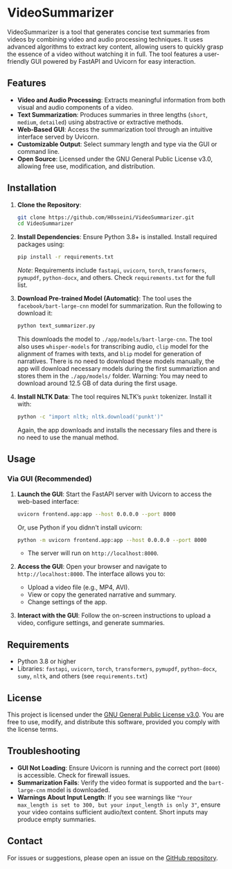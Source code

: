 # VideoSummarizer

VideoSummarizer is a tool that generates concise text summaries from videos by combining video and audio processing techniques. It uses advanced algorithms to extract key content, allowing users to quickly grasp the essence of a video without watching it in full. The tool features a user-friendly GUI powered by FastAPI and Uvicorn for easy interaction.

## Features

- **Video and Audio Processing**: Extracts meaningful information from both visual and audio components of a video.
- **Text Summarization**: Produces summaries in three lengths (`short`, `medium`, `detailed`) using abstractive or extractive methods.
- **Web-Based GUI**: Access the summarization tool through an intuitive interface served by Uvicorn.
- **Customizable Output**: Select summary length and type via the GUI or command line.
- **Open Source**: Licensed under the GNU General Public License v3.0, allowing free use, modification, and distribution.

## Installation

1. **Clone the Repository**:
   ```bash
   git clone https://github.com/H0sseini/VideoSummarizer.git
   cd VideoSummarizer
   ```

2. **Install Dependencies**:
   Ensure Python 3.8+ is installed. Install required packages using:
   ```bash
   pip install -r requirements.txt
   ```
   *Note*: Requirements include `fastapi`, `uvicorn`, `torch`, `transformers`, `pymupdf`, `python-docx`, and others. Check `requirements.txt` for the full list.

3. **Download Pre-trained Model (Automatic)**:
   The tool uses the `facebook/bart-large-cnn` model for summarization. Run the following to download it:
   ```bash
   python text_summarizer.py
   ```
   This downloads the model to `./app/models/bart-large-cnn`.
   The tool also uses `whisper-models` for transcribing audio, `clip` model for the alignment of frames with texts, and `blip` model for generation of narratives. 
   There is no need to download these models manually, the app will download necessary models during the first summariztion and stores them in the `./app/models/` folder.
   Warning: You may need to download around 12.5 GB of data during the first usage.

4. **Install NLTK Data**:
   The tool requires NLTK’s `punkt` tokenizer. Install it with:
   ```bash
   python -c "import nltk; nltk.download('punkt')"
   ```
   Again, the app downloads and installs the necessary files and there is no need to use the manual method.

## Usage

### Via GUI (Recommended)
1. **Launch the GUI**:
   Start the FastAPI server with Uvicorn to access the web-based interface:
   ```bash
   uvicorn frontend.app:app --host 0.0.0.0 --port 8000
   ```
   Or, use Python if you didnn't install uvicorn:
   ```bash
   python -m uvicorn frontend.app:app --host 0.0.0.0 --port 8000
   ```
   - The server will run on `http://localhost:8000`.

2. **Access the GUI**:
   Open your browser and navigate to `http://localhost:8000`. The interface allows you to:
   - Upload a video file (e.g., MP4, AVI).
   - View or copy the generated narrative and summary.
   - Change settings of the app.

3. **Interact with the GUI**:
   Follow the on-screen instructions to upload a video, configure settings, and generate summaries.



## Requirements

- Python 3.8 or higher
- Libraries: `fastapi`, `uvicorn`, `torch`, `transformers`, `pymupdf`, `python-docx`, `sumy`, `nltk`, and others (see `requirements.txt`)


## License

This project is licensed under the [GNU General Public License v3.0](LICENSE). You are free to use, modify, and distribute this software, provided you comply with the license terms.



## Troubleshooting

- **GUI Not Loading**: Ensure Uvicorn is running and the correct port (`8000`) is accessible. Check for firewall issues.
- **Summarization Fails**: Verify the video format is supported and the `bart-large-cnn` model is downloaded.
- **Warnings About Input Length**: If you see warnings like `"Your max_length is set to 300, but your input_length is only 3"`, ensure your video contains sufficient audio/text content. Short inputs may produce empty summaries.

## Contact

For issues or suggestions, please open an issue on the [GitHub repository](https://github.com/H0sseini/VideoSummarizer).